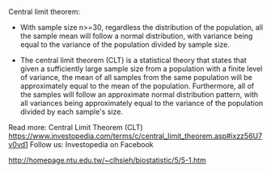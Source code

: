 Central limit theorem:

*	With sample size n>=30, regardless the distribution of the population, all the sample mean will follow a normal distribution, with variance being equal to the variance of the population divided by sample size.

*	The central limit theorem (CLT) is a statistical theory that states that given a sufficiently large sample size from a population with a finite level of variance, the mean of all samples from the same population will be approximately equal to the mean of the population. Furthermore, all of the samples will follow an approximate normal distribution pattern, with all variances being approximately equal to the variance of the population divided by each sample's size.

Read more: Central Limit Theorem (CLT) https://www.investopedia.com/terms/c/central_limit_theorem.asp#ixzz56U7v0vd1
Follow us: Investopedia on Facebook

http://homepage.ntu.edu.tw/~clhsieh/biostatistic/5/5-1.htm
